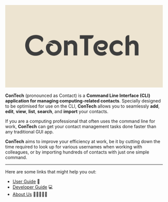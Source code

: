 ![ConTechLogo](images/ConTechLogo.png)

**ConTech** (pronounced as Contact) is a **Command Line Interface (CLI) application for managing computing-related
contacts**. Specially designed to be optimised for use on the CLI, **ConTech** allows you to seamlessly **add**, **edit**,
**view**, **list**, **search**, and **import** your contacts.

If you are a computing professional that often uses the command line for work, **ConTech** can get your contact
management tasks done faster than any traditional GUI app.

**ConTech** aims to improve your efficiency at work, be it by cutting down the time required to look up for various
usernames when working with colleagues, or by importing hundreds of contacts with just one simple command.

____

Here are some links that might help you out:
* [User Guide](UserGuide.md) :book:
* [Developer Guide](DeveloperGuide.md) :computer:
* [About Us](AboutUs.md) :family_man_boy::family_man_boy_boy:
